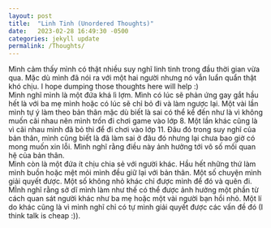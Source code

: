```yaml
---
layout: post
title:  "Linh Tinh (Unordered Thoughts)"
date:   2023-02-28 16:49:30 -0500
categories: jekyll update
permalink: /Thoughts/
---
```

Mình cảm thấy mình có thật nhiều suy nghĩ linh tinh trong đầu thời gian vừa qua. Mặc dù mình đã nói ra với một hai người nhưng nó vẫn luẩn quẩn thật khó chịu. I hope dumping those thoughts here will help :)  
Mình nghĩ mình là một đứa khá lì lợm. Mình có lúc sẽ phản ứng gay gắt hầu hết là với ba mẹ mình hoặc có lúc sẽ chỉ bỏ đi và làm ngược lại. Một vài lần mình tự ý làm theo bản thân mặc dù biết là sai có thể kể đến như là vì không muốn cãi nhau nên mình trốn đi chơi game vào lớp 8. Một lần khác cũng là vì cãi nhau mình đã bỏ thi để đi chơi vào lớp 11. Đâu đó trong suy nghĩ của bản thân, mình cũng biết là đã làm sai ở đâu đó nhưng lại chưa bao giờ có mong muốn xin lỗi. Mình nghĩ rằng điều này ảnh hưởng tới vô số mối quan hệ của bản thân.  
Mình còn là một đứa ít chịu chia sẻ với người khác. Hầu hết những thứ làm mình buồn hoặc mệt mỏi mình đều giữ lại với bản thân. Một số chuyện mình giải quyết được. Một số không nhỏ khác chỉ được mình để đó và quên đi. MÌnh nghĩ rằng sở dĩ mình làm như thế có thể được ảnh hưởng một phần từ cách quan sát người khác như ba mẹ hoặc một vài người bạn hồi nhỏ. Một lí do khác cũng là vì mình nghĩ chỉ có tự mình giải quyết được các vấn đề đó (I think talk is cheap :)).  

